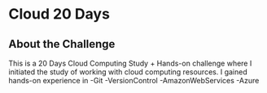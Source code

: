 # Cloud 20 Days #

## About the Challenge ##
This is a 20 Days Cloud Computing Study + Hands-on challenge where I initiated the study of working with cloud computing resources. I gained hands-on experience in
-Git
-VersionControl 
-AmazonWebServices
-Azure 

